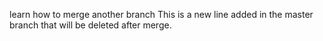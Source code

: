 learn how to merge another branch
This is a new line added in the master branch that will be deleted after merge.
